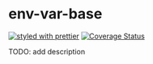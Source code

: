 # env-var-base

[![styled with prettier](https://img.shields.io/badge/styled_with-prettier-ff69b4.svg)](https://github.com/prettier/prettier)
[![Coverage Status](https://coveralls.io/repos/github/glebbash/env-var-base/badge.svg?branch=master)](https://coveralls.io/github/glebbash/env-var-base?branch=master)

TODO: add description
